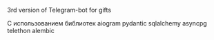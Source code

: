 3rd version of Telegram-bot for gifts

С использованием библиотек aiogram pydantic sqlalchemy asyncpg telethon alembic
